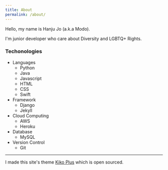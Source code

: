 ```yaml
---
title: About
permalink: /about/
---
```


Hello, my name is Hanju Jo (a.k.a Modo).

I'm junior developer who care about Diversity and LGBTQ+ Rights.

### Techonologies
* Languages
    * Python
    * Java
    * Javascript
    * HTML
    * CSS
    * Swift
* Framework
    * Django
    * Jekyll
* Cloud Computing
    * AWS
    * Heroku
* Database
    * MySQL
* Version Control
    * Git

---

I made this site's theme [Kiko Plus](https://github.com/AWEEKJ/Kiko-plus) which is open sourced.
